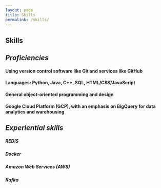 ```yaml
---
layout: page
title: Skills
permalink: /skills/
---
```



## Skills

## _Proficiencies_
#### Using version control software like Git and services like GitHub
#### Languages: Python, Java, C++, SQL, HTML/CSS/JavaScript
#### General object-oriented programming and design
#### Google Cloud Platform (GCP), with an emphasis on BigQuery for data analytics and warehousing

## _Experiential skills_
##### REDIS
##### Docker
##### Amazon Web Services (AWS)
##### Kafka
